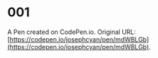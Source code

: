 # 001

A Pen created on CodePen.io. Original URL: [https://codepen.io/josephcyan/pen/mdWBLGb](https://codepen.io/josephcyan/pen/mdWBLGb).

